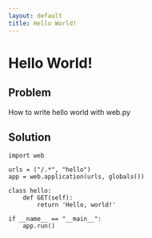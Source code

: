 ```yaml
---
layout: default
title: Hello World!
---
```


# Hello World!

## Problem

How to write hello world with web.py

## Solution

    import web

    urls = ("/.*", "hello")
    app = web.application(urls, globals())

    class hello:
        def GET(self):
            return 'Hello, world!'

    if __name__ == "__main__":
        app.run()

